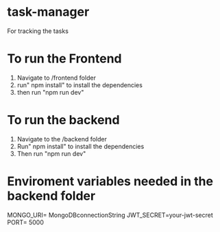 # task-manager
For tracking the tasks


# To run the Frontend

1. Navigate to /frontend folder
2. run" npm install" to install the dependencies
3. then run "npm run dev"

# To run the backend
1. Navigate to the /backend folder
2. Run" npm install" to install the dependencies
3. Then run "npm run dev"

# Enviroment variables needed in the backend folder

MONGO_URI= MongoDBconnectionString
JWT_SECRET=your-jwt-secret
PORT= 5000

